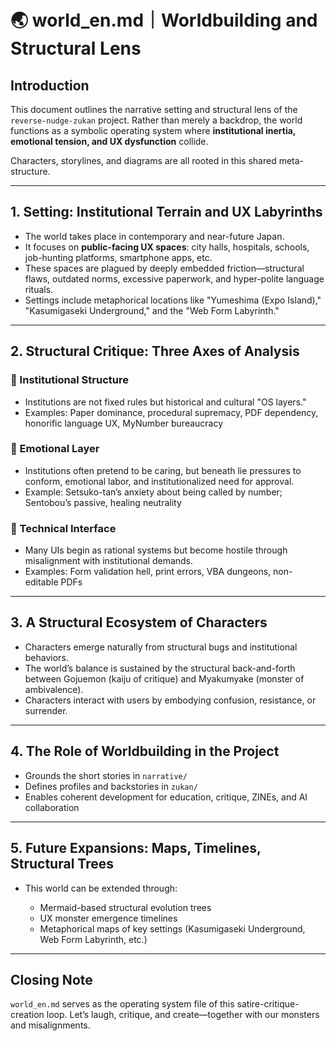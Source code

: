 # 🌏 world\_en.md｜Worldbuilding and Structural Lens

## Introduction

This document outlines the narrative setting and structural lens of the `reverse-nudge-zukan` project. Rather than merely a backdrop, the world functions as a symbolic operating system where **institutional inertia, emotional tension, and UX dysfunction** collide.

Characters, storylines, and diagrams are all rooted in this shared meta-structure.

---

## 1. Setting: Institutional Terrain and UX Labyrinths

* The world takes place in contemporary and near-future Japan.
* It focuses on **public-facing UX spaces**: city halls, hospitals, schools, job-hunting platforms, smartphone apps, etc.
* These spaces are plagued by deeply embedded friction—structural flaws, outdated norms, excessive paperwork, and hyper-polite language rituals.
* Settings include metaphorical locations like "Yumeshima (Expo Island)," "Kasumigaseki Underground," and the "Web Form Labyrinth."

---

## 2. Structural Critique: Three Axes of Analysis

### 🔹 Institutional Structure

* Institutions are not fixed rules but historical and cultural "OS layers."
* Examples: Paper dominance, procedural supremacy, PDF dependency, honorific language UX, MyNumber bureaucracy

### 🔹 Emotional Layer

* Institutions often pretend to be caring, but beneath lie pressures to conform, emotional labor, and institutionalized need for approval.
* Example: Setsuko-tan’s anxiety about being called by number; Sentobou’s passive, healing neutrality

### 🔹 Technical Interface

* Many UIs begin as rational systems but become hostile through misalignment with institutional demands.
* Examples: Form validation hell, print errors, VBA dungeons, non-editable PDFs

---

## 3. A Structural Ecosystem of Characters

* Characters emerge naturally from structural bugs and institutional behaviors.
* The world’s balance is sustained by the structural back-and-forth between Gojuemon (kaiju of critique) and Myakumyake (monster of ambivalence).
* Characters interact with users by embodying confusion, resistance, or surrender.

---

## 4. The Role of Worldbuilding in the Project

* Grounds the short stories in `narrative/`
* Defines profiles and backstories in `zukan/`
* Enables coherent development for education, critique, ZINEs, and AI collaboration

---

## 5. Future Expansions: Maps, Timelines, Structural Trees

* This world can be extended through:

  * Mermaid-based structural evolution trees
  * UX monster emergence timelines
  * Metaphorical maps of key settings (Kasumigaseki Underground, Web Form Labyrinth, etc.)

---

## Closing Note

`world_en.md` serves as the operating system file of this satire-critique-creation loop.
Let’s laugh, critique, and create—together with our monsters and misalignments.
